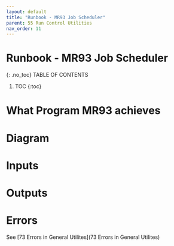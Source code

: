 ```yaml
---
layout: default
title: "Runbook - MR93 Job Scheduler"
parent: 55 Run Control Utilities
nav_order: 11
---
```


# Runbook - MR93 Job Scheduler
{: .no_toc}
TABLE OF CONTENTS 
1. TOC
{:toc}  


# What Program MR93 achieves



# Diagram



# Inputs




# Outputs



# Errors
See [73 Errors in General Utilites](73 Errors in General Utilites)
